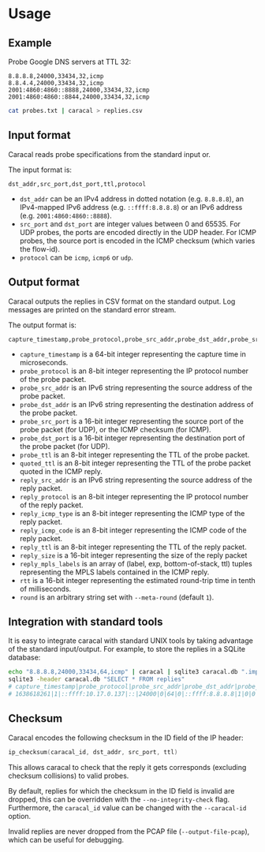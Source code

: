 # Usage

## Example

Probe Google DNS servers at TTL 32:
```csv title="probes.txt"
8.8.8.8,24000,33434,32,icmp
8.8.4.4,24000,33434,32,icmp
2001:4860:4860::8888,24000,33434,32,icmp
2001:4860:4860::8844,24000,33434,32,icmp
```
```bash
cat probes.txt | caracal > replies.csv
```

## Input format

Caracal reads probe specifications from the standard input or.

The input format is:
```csv
dst_addr,src_port,dst_port,ttl,protocol
```

- `dst_addr` can be an IPv4 address in dotted notation (e.g. `8.8.8.8`), an IPv4-mapped IPv6 address (e.g. `::ffff:8.8.8.8`)
  or an IPv6 address (e.g. `2001:4860:4860::8888`).
- `src_port` and `dst_port` are integer values between 0 and 65535. For UDP probes, the ports are encoded directly in the UDP header. For ICMP probes, the source port is encoded in the ICMP checksum (which varies the flow-id).
- `protocol` can be `icmp`, `icmp6` or `udp`.

## Output format

Caracal outputs the replies in CSV format on the standard output.
Log messages are printed on the standard error stream.

The output format is:
```csv
capture_timestamp,probe_protocol,probe_src_addr,probe_dst_addr,probe_src_port,probe_dst_port,probe_ttl,quoted_ttl,reply_src_addr,reply_protocol,reply_icmp_type,reply_icmp_code,reply_ttl,reply_size,reply_mpls_labels,rtt,round
```

- `capture_timestamp` is a 64-bit integer representing the capture time in microseconds.
- `probe_protocol` is an 8-bit integer representing the IP protocol number of the probe packet.
- `probe_src_addr` is an IPv6 string representing the source address of the probe packet.
- `probe_dst_addr` is an IPv6 string representing the destination address of the probe packet.
- `probe_src_port` is a 16-bit integer representing the source port of the probe packet (for UDP), or the ICMP checksum (for ICMP).
- `probe_dst_port` is a 16-bit integer representing the destination port of the probe packet (for UDP).
- `probe_ttl` is an 8-bit integer representing the TTL of the probe packet.
- `quoted_ttl` is an 8-bit integer representing the TTL of the probe packet quoted in the ICMP reply.
- `reply_src_addr` is an IPv6 string representing the source address of the reply packet.
- `reply_protocol` is an 8-bit integer representing the IP protocol number of the reply packet.
- `reply_icmp_type` is an 8-bit integer representing the ICMP type of the reply packet.
- `reply_icmp_code` is an 8-bit integer representing the ICMP code of the reply packet.
- `reply_ttl` is an 8-bit integer representing the TTL of the reply packet.
- `reply_size` is a 16-bit integer representing the size of the reply packet
- `reply_mpls_labels` is an array of (label, exp, bottom-of-stack, ttl) tuples representing the MPLS labels contained in the ICMP reply.
- `rtt` is a 16-bit integer representing the estimated round-trip time in tenth of milliseconds.
- `round` is an arbitrary string set with `--meta-round` (default `1`).

## Integration with standard tools

It is easy to integrate caracal with standard UNIX tools by taking advantage of the standard input/output.
For example, to store the replies in a SQLite database:
```bash
echo "8.8.8.8,24000,33434,64,icmp" | caracal | sqlite3 caracal.db ".import --csv /dev/stdin replies"
sqlite3 -header caracal.db "SELECT * FROM replies"
# capture_timestamp|probe_protocol|probe_src_addr|probe_dst_addr|probe_src_port|probe_dst_port|probe_ttl|quoted_ttl|reply_src_addr|reply_protocol|reply_icmp_type|reply_icmp_code|reply_ttl|reply_size|reply_mpls_labels|rtt|round
# 1638618261|1|::ffff:10.17.0.137|::|24000|0|64|0|::ffff:8.8.8.8|1|0|0|107|94|[]|564|1
```

## Checksum

Caracal encodes the following checksum in the ID field of the IP header:
```c++
ip_checksum(caracal_id, dst_addr, src_port, ttl)
```
This allows caracal to check that the reply it gets corresponds (excluding checksum collisions) to valid probes.

By default, replies for which the checksum in the ID field is invalid are dropped, this can be overridden with the
`--no-integrity-check` flag.
Furthermore, the `caracal_id` value can be changed with the `--caracal-id` option.

Invalid replies are never dropped from the PCAP file (`--output-file-pcap`), which can be useful for debugging.

